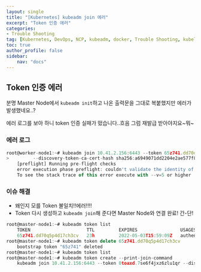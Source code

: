 ```yaml
---
layout: single
title: "[Kubernetes] kubeadm join 에러"
excerpt: "Token 인증 에러"
categories: 
- Trouble Shooting
tag: [Kubernetes, DevOps, NCP, kubeadm, docker, Trouble Shooting, kubelet, systemd]
toc: true
author_profile: false
sidebar:
    nav: "docs"
---
```


## Token 인증 에러

분명 Master Node에서 `kubeadm init`하고 나온 출력문을 그대로 복붙했지만 에러가 발생했네요..?
  
에러 로그를 보아 하니 token 인증 실패가 떴습니다..흐음
그럼 재발급 받아야지요~뭐~  

### 에러 로그

```jsx
root@worker-node1:~# kubeadm join 10.41.2.156:6443 --token 65z741.dd70q5p4d17ch3cv \
>         --discovery-token-ca-cert-hash sha256:a6949071dd2204e2ae577f890f5c58b330b0055ee14773f70264789
	[preflight] Running pre-flight checks
	error execution phase preflight: couldn't validate the identity of the API Server: invalid discovery token CA certificate hash: invalid hash "sha256:a6949071dd2204e2ae577f890f5c58b330b0055ee14773f70264789", expected a 32 byte SHA-256 hash, found 27 bytes
	To see the stack trace of this error execute with --v=5 or higher
```


### 이슈 해결

- 왜인지 모를 Token 불일치!!에러!!!!
- Token 다시 생성하고 `kubeadm join`해 준다면 Master Node와 연결 완료! 간-단!

```jsx
root@master-node1:~# kubeadm token list
	TOKEN                     TTL         EXPIRES                USAGES                   DESCRIPTION                                                EXTRA GROUPS
	65z741.dd70q5p4d17ch3cv   23h         2022-05-03T15:59:09Z   authentication,signing   The default bootstrap token generated by 'kubeadm init'.   system:bootstrappers:kubeadm:default-node-token
root@master-node1:~# kubeadm token delete 65z741.dd70q5p4d17ch3cv
	bootstrap token "65z741" deleted
root@master-node1:~# kubeadm token list
root@master-node1:~# kubeadm token create --print-join-command
	kubeadm join 10.41.2.156:6443 --token 0toaxd.7se6f4jxz6zlu1qr --discovery-token-ca-cert-hash sha256:a6949071dd2204e2ae577f890f5c58b330b0055ee14773f702647895be919c0a
```

